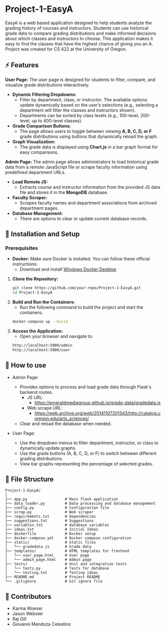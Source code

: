 # Project-1-EasyA

EasyA is a web based application designed to help students analyze the grading history of courses and instructors. 
Students can use historical grade data to compare grading distributions and make informed decisions about which classes and instructors to choose. This application makes it easy to find the classes that have the highest chance of giving you an A. Project was created for CS 422 at the University of Oregon.

## :zap: Features

**User Page:** The user page is designed for students to filter, compare, and visualize grade distributions interactively.  
  - **Dynamic Filtering Dropdowns:**  
    - Filter by department, class, or instructor. The available options update dynamically based on the user’s selections (e.g., selecting a department will filter the classes and instructors shown).  
    - Departments can be sorted by class levels (e.g., 100-level, 200-level, up to 400-level classes).  
  - **Grade Comparison Buttons:**  
    - The page allows users to toggle between viewing **A, B, C, D, or F** grade distributions using buttons that dynamically reload the graph.  
  - **Graph Visualization:**  
    - The grade data is displayed using **Chart.js** in a bar graph format for easy comparisons.
  
**Admin Page:** The admin page allows administrators to load historical grade data from a remote JavaScript file or scrape faculty information using predefined department URLs.
  - **Load Remote JS:**
    - Extracts course and instructor information from the provided JS data file and stores it in the **MongoDB** database.
  - **Faculty Scraper:**
    - Scrapes faculty names and department associations from archived department pages. 
  - **Database Management:**
    - There are options to clear or update current database records.


## :electric_plug: Installation and Setup

### Prerequisites
- **Docker:** Make sure Docker is installed. You can follow these official instructions:
  - Download and install [Windows Docker Desktop](https://www.docker.com/products/docker-desktop)

1. **Clone the Repository:**  
   ```bash
   git clone https://github.com/your-repo/Project-1-EasyA.git
   cd Project-1-EasyA

2. **Build and Run the Containers:**
   - Run the following command to build the project and start the containers:
   ```bash
   docker-compose up --build

3. **Access the Application:**
   - Open your browser and navigate to:
   ```bash
   http://localhost:5000/admin 
   http://localhost:5000/user 

## :rocket: How to use
- Admin Page:
  - Provides options to process and load grade data through Flask's backend routes.
    - JS URL:
      - https://emeraldmediagroup.github.io/grade-data/gradedata.js
    - Web scrape URL:
      - https://web.archive.org/web/20141107201343/http://catalog.uoregon.edu/arts_sciences/
  - Clear and reload the database when needed.
 
 - User Page:
    - Use the dropdown menus to filter department, instructor, or class to dynamically update graphs.
    - Use the grade buttons (A, B, C, D, or F) to switch between different grading distributions.
    - View bar graphs representing the percentage of selected grades.


##  :file_folder: File Structure
```
Project-1-EasyA/
│
├── app.py                 # Main flask application
├── data_loader.py         # Data processing and database management
├── config.py              # Configuration file
├── scrap.py               # Web scraper
├── requirements.txt       # Dependencies
├── suggestions.txt        # Suggestions
├── variables.txt          # database variables
├── ideas.txt              # Initial Ideas
├── dockerfile             # Docker setup
├── docker-compose.yml     # Docker compose configuration
├── static/                # Static files 
│   └── gradedata.js       # Grade data 
├── templates/             # HTML templates for frontend
│   └── user_page.html     # User page
│   └── admin_page.html    # Admin page
├── tests/                 # Unit and integration tests
│   └── tests.py           # Tests for database
│   └── testing.txt        # Testing ideas
├── README.md              # Project README
└── .gitignore             # Git ignore file
```


## :star2: Contributors
- Karma Woeser
- Jason Webster
- Raj Gill
- Giovanni Mendoza Celestino

